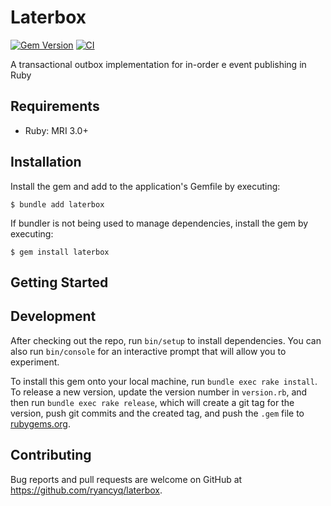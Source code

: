 # Laterbox
[![Gem Version](https://badge.fury.io/rb/laterbox.svg)](https://badge.fury.io/rb/laterbox)
[![CI](https://github.com/ryancyq/laterbox/actions/workflows/ci.yml/badge.svg?branch=main)](https://github.com/ryancyq/laterbox/actions/workflows/ci.yml)

A transactional outbox implementation for in-order e event publishing in Ruby

## Requirements
- Ruby: MRI 3.0+

## Installation

Install the gem and add to the application's Gemfile by executing:

    $ bundle add laterbox

If bundler is not being used to manage dependencies, install the gem by executing:

    $ gem install laterbox

## Getting Started

## Development

After checking out the repo, run `bin/setup` to install dependencies. You can also run `bin/console` for an interactive prompt that will allow you to experiment.

To install this gem onto your local machine, run `bundle exec rake install`. To release a new version, update the version number in `version.rb`, and then run `bundle exec rake release`, which will create a git tag for the version, push git commits and the created tag, and push the `.gem` file to [rubygems.org](https://rubygems.org).

## Contributing

Bug reports and pull requests are welcome on GitHub at https://github.com/ryancyq/laterbox.
